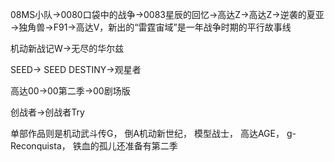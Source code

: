 08MS小队→0080口袋中的战争→0083星辰的回忆→高达Z→高达Z→逆袭的夏亚→独角兽→F91→高达V，新出的“雷霆宙域”是一年战争时期的平行故事线

机动新战记W→无尽的华尔兹

SEED→ SEED DESTINY→观星者

高达00→00第二季→00剧场版

创战者→创战者Try


单部作品则是机动武斗传G，
倒A机动新世纪，
模型战士，
高达AGE，
g- Reconquista，
铁血的孤儿还准备有第二季
